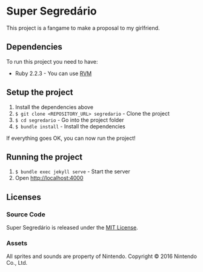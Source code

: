 # Super Segredário

This project is a fangame to make a proposal to my girlfriend.

## Dependencies

To run this project you need to have:

* Ruby 2.2.3 - You can use [RVM](http://rvm.io)

## Setup the project

1. Install the dependencies above
2. `$ git clone <REPOSITORY_URL> segredario` - Clone the project
3. `$ cd segredario` - Go into the project folder
4. `$ bundle install` - Install the dependencies

If everything goes OK, you can now run the project!

## Running the project

1. `$ bundle exec jekyll serve` - Start the server
2. Open [http://localhost:4000](http://localhost:4000)

## Licenses

### Source Code

Super Segredário is released under the [MIT License](http://www.opensource.org/licenses/MIT).

### Assets

All sprites and sounds are property of Nintendo.
Copyright © 2016 Nintendo Co., Ltd.
